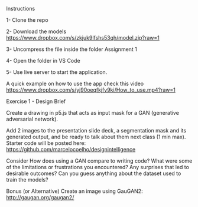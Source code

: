 
Instructions

1- Clone the repo

2- Download the models https://www.dropbox.com/s/zkjuk9lfshs53qh/model.zip?raw=1

3- Uncompress the file inside the folder Assignment 1

4- Open the folder in VS Code

5- Use live server to start the application. 

A quick example on how to use the app check this video 
https://www.dropbox.com/s/yj90oeqfkjfv9ki/How_to_use.mp4?raw=1

Exercise 1 - Design Brief

Create a drawing in p5.js that acts as input mask for a GAN (generative adversarial network).  

Add 2 images to the presentation slide deck, a segmentation mask and its generated output, and be ready to talk about them next class (1 min max). 
Starter code will be posted here: https://github.com/marcelocoelho/designintelligence 

Consider
How does using a GAN compare to writing code?
What were some of the limitations or frustrations you encountered?
Any surprises that led to desirable outcomes?
Can you guess anything about the dataset used to train the models?

Bonus (or Alternative)
Create an image using GauGAN2: http://gaugan.org/gaugan2/ 
